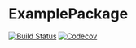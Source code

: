 # ExamplePackage

[![Build Status](https://travis-ci.com/gdannay/ExamplePackage.jl.svg?branch=master)](https://travis-ci.com/gdannay/ExamplePackage.jl)
[![Codecov](https://codecov.io/gh/gdannay/ExamplePackage.jl/branch/master/graph/badge.svg)](https://codecov.io/gh/gdannay/ExamplePackage.jl)

